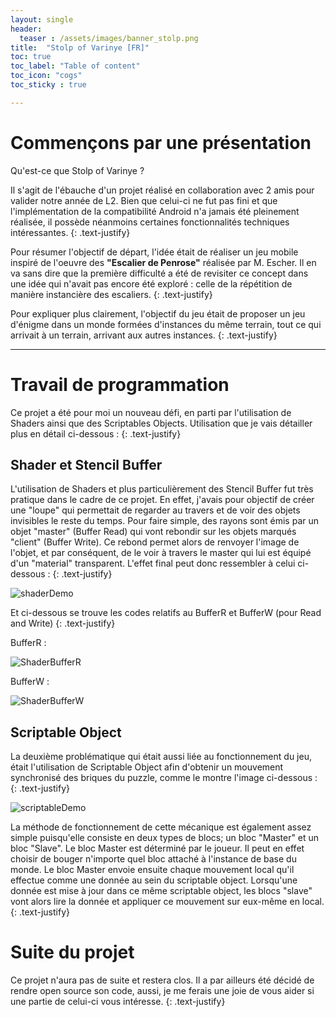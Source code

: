 ```yaml
---
layout: single
header:
  teaser : /assets/images/banner_stolp.png
title:  "Stolp of Varinye [FR]"
toc: true
toc_label: "Table of content"
toc_icon: "cogs"
toc_sticky : true

---
```


# Commençons par une présentation

Qu'est-ce que Stolp of Varinye ? 

Il s'agit de l'ébauche d'un projet réalisé en collaboration avec 2 amis pour valider notre année de L2. Bien que celui-ci ne fut pas fini et que l'implémentation de la compatibilité Android n'a jamais été pleinement réalisée, il possède néanmoins certaines fonctionnalités techniques intéressantes.
{: .text-justify}

Pour résumer l'objectif de départ, l'idée était de réaliser un jeu mobile inspiré de l'oeuvre des **"Escalier de Penrose"** réalisée par M. Escher. Il en va sans dire que la première difficulté a été de revisiter ce concept dans une idée qui n'avait pas encore été exploré : celle de la répétition de manière instancière des escaliers. 
{: .text-justify}

Pour expliquer plus clairement, l'objectif du jeu était de proposer un jeu d'énigme dans un monde formées d'instances du même terrain, tout ce qui arrivait à un terrain, arrivant aux autres instances. 
{: .text-justify}

***

# Travail de programmation

Ce projet a été pour moi un nouveau défi, en parti par l'utilisation de Shaders ainsi que des Scriptables Objects. Utilisation que je vais détailler plus en détail ci-dessous : 
{: .text-justify}

## Shader et Stencil Buffer

L'utilisation de Shaders et plus particulièrement des Stencil Buffer fut très pratique dans le cadre de ce projet. En effet, j'avais pour objectif de créer une "loupe" qui permettait de regarder au travers et de voir des objets invisibles le reste du temps. Pour faire simple, des rayons sont émis par un objet "master" (Buffer Read) qui vont rebondir sur les objets marqués "client" (Buffer Write). Ce rebond permet alors de renvoyer l'image de l'objet, et par conséquent, de le voir à travers le master qui lui est équipé d'un "material" transparent. L'effet final peut donc ressembler à celui ci-dessous : 
{: .text-justify}

![shaderDemo](/assets/images/shaderDemo.gif)

Et ci-dessous se trouve les codes relatifs au BufferR et BufferW (pour Read and Write)
{: .text-justify}

BufferR : 

![ShaderBufferR](https://user-images.githubusercontent.com/114059469/200172035-054633b6-d313-40d1-98f3-964a59501c57.png)

BufferW :
 
![ShaderBufferW](https://user-images.githubusercontent.com/114059469/200172040-dd774511-b883-4a2e-a02e-d3a4ab67b6ce.png)

## Scriptable Object 

La deuxième problématique qui était aussi liée au fonctionnement du jeu, était l'utilisation de Scriptable Object afin d'obtenir un mouvement synchronisé des briques du puzzle, comme le montre l'image ci-dessous : 
{: .text-justify}

![scriptableDemo](/assets/images/scriptableDemo.gif)

La méthode de fonctionnement de cette mécanique est également assez simple puisqu'elle consiste en deux types de blocs; un bloc "Master" et un bloc "Slave". Le bloc Master est déterminé par le joueur. Il peut en effet choisir de bouger n'importe quel bloc attaché à l'instance de base du monde. Le bloc Master envoie ensuite chaque mouvement local qu'il effectue comme une donnée au sein du scriptable object. Lorsqu'une donnée est mise à jour dans ce même scriptable object, les blocs "slave" vont alors lire la donnée et appliquer ce mouvement sur eux-même en local. 
{: .text-justify}

# Suite du projet

Ce projet n'aura pas de suite et restera clos. Il a par ailleurs été décidé de rendre open source son code, aussi, je me ferais une joie de vous aider si une partie de celui-ci vous intéresse.
{: .text-justify}